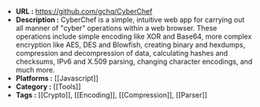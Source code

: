 - **URL :** https://github.com/gchq/CyberChef
- **Description :** CyberChef is a simple, intuitive web app for carrying out all manner of "cyber" operations within a web browser. These operations include simple encoding like XOR and Base64, more complex encryption like AES, DES and Blowfish, creating binary and hexdumps, compression and decompression of data, calculating hashes and checksums, IPv6 and X.509 parsing, changing character encodings, and much more.
- **Platforms :** [[Javascript]]
- **Category :** [[Tools]]
- **Tags :** [[Crypto]], [[Encoding]], [[Compression]], [[Parser]]
